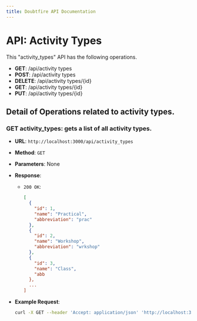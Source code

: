 ```yaml
---
title: Doubtfire API Documentation
---
```


# API: Activity Types

This "activity_types" API has the following operations.
- **GET**: /api/activity types
- **POST**: /api/activity types
- **DELETE**: /api/activity types/{id}
- **GET**: /api/activity types/{id}
- **PUT**: /api/activity types/{id}

## Detail of Operations related to activity types.

### GET activity_types: gets a list of all activity types.

- **URL**: `http://localhost:3000/api/activity_types`
- **Method**: `GET`
- **Parameters**: None
- **Response**:

  - `200 OK`:
    ```json
    [
      {
        "id": 1,
        "name": "Practical",
        "abbreviation": "prac"
      },
      {
        "id": 2,
        "name": "Workshop",
        "abbreviation": "wrkshop"
      },
      {
        "id": 3,
        "name": "Class",
        "abb
      },
      ...
    ]
    ```

- **Example Request**:
  ```bash
  curl -X GET --header 'Accept: application/json' 'http://localhost:3000/api/activity_types'
  ```
